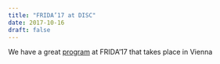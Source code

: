 ```yaml
---
title: "FRIDA’17 at DISC"
date: 2017-10-16
draft: false
---
```

<p>We have a great <a href="http://forsyte.at/events/frida2017/">program</a> at FRIDA’17 that takes place in Vienna</p>
